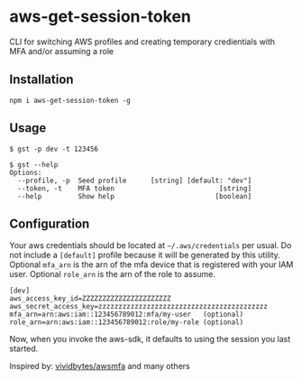 # aws-get-session-token

CLI for switching AWS profiles and creating temporary credientials with MFA and/or assuming a role

## Installation

`npm i aws-get-session-token -g`

## Usage

```
$ gst -p dev -t 123456

$ gst --help
Options:
  --profile, -p  Seed profile      [string] [default: "dev"]
  --token, -t    MFA token                          [string]
  --help         Show help                         [boolean]
```

## Configuration

Your aws credentials should be located at `~/.aws/credentials` per usual. Do not include a `[default]` profile because it will be generated by this utility. Optional `mfa_arn` is the arn of the mfa device that is registered with your IAM user. Optional `role_arn` is the arn of the role to assume.

```
[dev]
aws_access_key_id=ZZZZZZZZZZZZZZZZZZZZZZ
aws_secret_access_key=zzzzzzzzzzzzzzzzzzzzzzzzzzzzzzzzzzzzzzzzzz
mfa_arn=arn:aws:iam::123456789012:mfa/my-user   (optional)
role_arn=arn:aws:iam::123456789012:role/my-role (optional)
```

Now, when you invoke the aws-sdk, it defaults to using the session you last started.

Inspired by: [vividbytes/awsmfa](https://github.com/vividbytes/awsmfa) and many others
